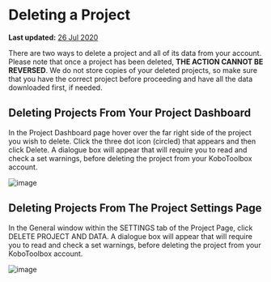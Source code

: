 # Deleting a Project
**Last updated:** <a href="https://github.com/kobotoolbox/docs/blob/1a142ea9a0f004e942fec719dd1ba2e1e6f14a58/source/delete_project.md" class="reference">26 Jul 2020</a>

There are two ways to delete a project and all of its data from your account. Please note that once a project has been deleted, **THE ACTION CANNOT BE REVERSED**. We do not store copies of your deleted projects, so make sure that you have the correct project before proceeding and have all the data downloaded first, if needed.

## Deleting Projects From Your Project Dashboard

In the Project Dashboard page hover over the far right side of the project you wish to delete. Click the three dot icon (circled) that appears and then click Delete. A dialogue box will appear that will require you to read and check a set warnings, before deleting the project from your KoboToolbox account.

![image](/images/delete_project/dashboard.jpg)

## Deleting Projects From The Project Settings Page

In the General window within the SETTINGS tab of the Project Page, click DELETE PROJECT AND DATA. A dialogue box will appear that will require you to read and check a set warnings, before deleting the project from your KoboToolbox account.

![image](/images/delete_project/settings.jpg)

